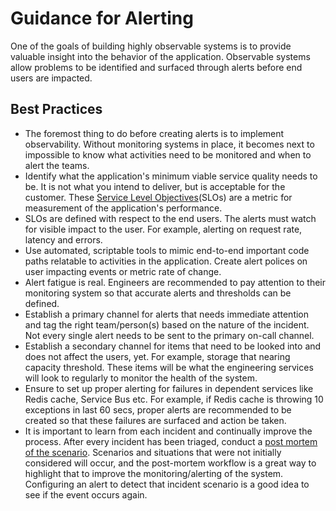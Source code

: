 # Guidance for Alerting

One of the goals of building highly observable systems is to provide valuable insight into the behavior of the application. Observable systems allow problems to be identified and surfaced through alerts before end users are impacted.

## Best Practices

- The foremost thing to do before creating alerts is to implement observability. Without monitoring systems in place, it becomes next to impossible to know what activities need to be monitored and when to alert the teams.
- Identify what the application's minimum viable service quality needs to be. It is not what you intend to deliver, but is acceptable for the customer. These [Service Level Objectives](https://landing.google.com/sre/sre-book/chapters/service-level-objectives/)(SLOs) are a metric for measurement of the application's performance.
- SLOs are defined with respect to the end users. The alerts must watch for visible impact to the user. For example, alerting on request rate, latency and errors.
- Use automated, scriptable tools to mimic end-to-end important code paths relatable to activities in the application. Create alert polices on user impacting events or metric rate of change.
- Alert fatigue is real. Engineers are recommended to pay attention to their monitoring system so that accurate alerts and thresholds can be defined.
- Establish a primary channel for alerts that needs immediate attention and tag the right team/person(s) based on the nature of the incident. Not every single alert needs to be sent to the primary on-call channel.
- Establish a secondary channel for items that need to be looked into and does not affect the users, yet. For example, storage that nearing capacity threshold. These items will be what the engineering services will look to regularly to monitor the health of the system.
- Ensure to set up proper alerting for failures in dependent services like Redis cache, Service Bus etc. For example, if Redis cache is throwing 10 exceptions in last 60 secs, proper alerts are recommended to be created so that these failures are surfaced and action be taken.
- It is important to learn from each incident and continually improve the process. After every incident has been triaged, conduct a [post mortem of the scenario](https://landing.google.com/sre/workbook/chapters/postmortem-culture/). Scenarios and situations that were not initially considered will occur, and the post-mortem workflow is a great way to highlight that to improve the monitoring/alerting of the system. Configuring an alert to detect that incident scenario is a good idea to see if the event occurs again.
